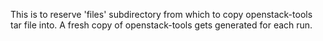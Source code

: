 This is to reserve 'files' subdirectory from which to copy openstack-tools tar file
into.  A fresh copy of openstack-tools gets generated for each run.
